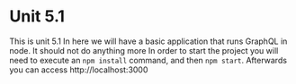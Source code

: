 # Unit 5.1

This is unit 5.1
In here we will have a basic application that runs GraphQL in node. It should not do anything more
In order to start the project you will need to execute an `npm install` command, and then `npm start`.
Afterwards you can access http://localhost:3000
